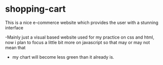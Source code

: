 # shopping-cart
This is a nice e-commerce website which provides the user with a stunning interface

-Mainly just a visual based website used for my practice on css and html, now i plan to focus a little bit more on javascript so that may or may not mean that
- my chart will become less green than it already is.
